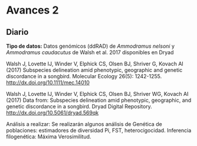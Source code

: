 # Avances 2

## Diario
**Tipo de datos:** Datos genómicos (ddRAD) de *Ammodramus nelsoni* y *Ammodramus caudacutus* de Walsh et al. 2017 disponibles en Dryad

Walsh J, Lovette IJ, Winder V, Elphick CS, Olsen BJ, Shriver G, Kovach AI (2017) Subspecies delineation amid phenotypic, geographic and genetic discordance in a songbird. Molecular Ecology 26(5): 1242-1255. http://dx.doi.org/10.1111/mec.14010

Walsh J, Lovette IJ, Winder V, Elphick CS, Olsen BJ, Shriver WG, Kovach AI (2017) Data from: Subspecies delineation amid phenotypic, geographic, and genetic discordance in a songbird. Dryad Digital Repository. http://dx.doi.org/10.5061/dryad.569qk

Análisis a realizar: Se realizarán algunos análisis de Genética de poblaciones: estimadores de diversidad Pi, FST, heterocigocidad. Inferencia filogenética: Máxima Verosimilitud.
